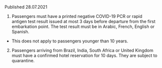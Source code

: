 Published 28.07.2021
1. Passengers must have a printed negative COVID-19 PCR or rapid antigen test result issued at most 3 days before departure from the first embarkation point. The test result must be in Arabic, French, English or Spanish.
- This does not apply to passengers younger than 10 years.
2. Passengers arriving from Brazil, India, South Africa or United Kingdom must have a confirmed hotel reservation for 10 days. They are subject to quarantine.


